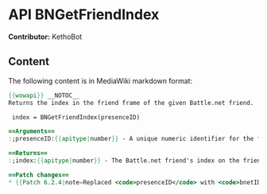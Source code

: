 # API BNGetFriendIndex

**Contributor:** KethoBot

## Content

The following content is in MediaWiki markdown format:

```mediawiki
{{wowapi}} __NOTOC__
Returns the index in the friend frame of the given Battle.net friend.

 index = BNGetFriendIndex(presenceID)

==Arguments==
:;presenceID:{{apitype|number}} - A unique numeric identifier for the friend's battle.net account during this session.

==Returns==
:;index:{{apitype|number}} - The Battle.net friend's index on the friends list

==Patch changes==
* {{Patch 6.2.4|note=Replaced <code>presenceID</code> with <code>bnetIDAccount</code>.}}
```